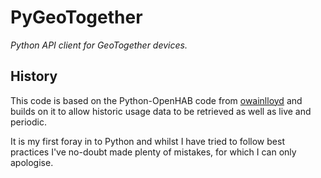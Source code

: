 # PyGeoTogether
_Python API client for GeoTogether devices._

## History
This code is based on the Python-OpenHAB code from [owainlloyd](https://github.com/owainlloyd/Geohome_Integration) and builds on it to allow historic usage data to be retrieved as well as live and periodic.

It is my first foray in to Python and whilst I have tried to follow best practices I've no-doubt made plenty of mistakes, for which I can only apologise.
